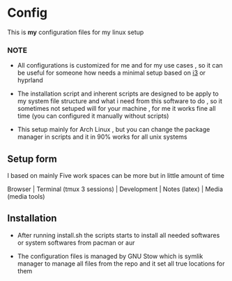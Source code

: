 # Config

This is **my** configuration files for my linux setup

### NOTE

* All configurations is customized for me and for my use cases , so it can be useful for someone how needs a minimal setup
based on [i3](https://i3wm.org/) or hyprland

* The installation script and inherent scripts are designed to be apply to my system file structure and what i need from this
software to do , so it sometimes not setuped will for your machine , for me it works fine all time (you can configured it manually without scripts)

* This setup mainly for Arch Linux , but you can change the package manager in scripts and it in 90% works for all unix systems 

## Setup form

I based on mainly Five work spaces can be more but in little amount of time

Browser | Terminal (tmux 3 sessions) | Development | Notes (latex) | Media (media tools) 

## Installation

* After running install.sh the scripts starts to install all needed softwares or system softwares from pacman or aur
 
* The configuration files is managed by GNU Stow which is symlik manager to manage all files from the repo and it set all true locations for them
